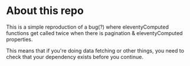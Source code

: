 # About this repo

This is a simple reproduction of a bug(?) where eleventyComputed functions get called twice when there is pagination & eleventyComputed properties.

This means that if you're doing data fetching or other things, you need to check that your dependency exists before you continue. 